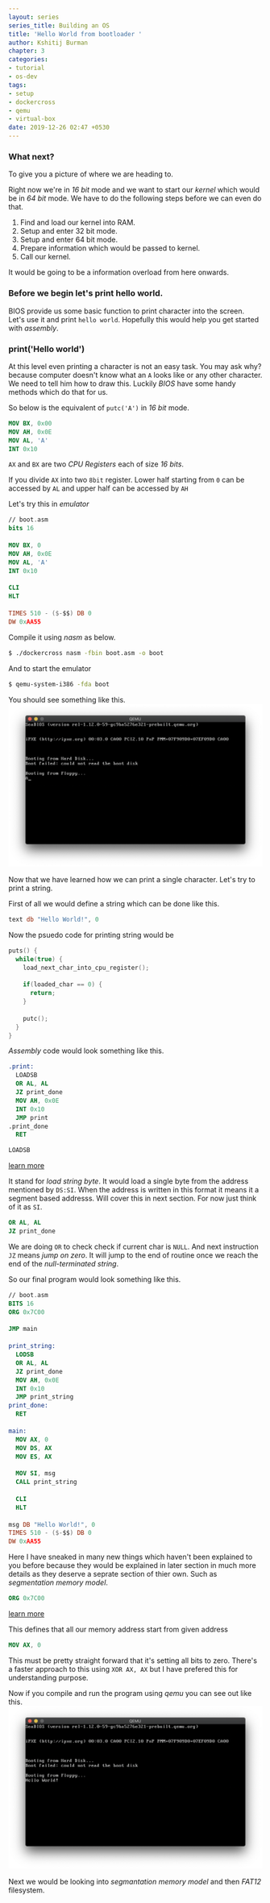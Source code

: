 ```yaml
---
layout: series
series_title: Building an OS
title: 'Hello World from bootloader '
author: Kshitij Burman
chapter: 3
categories:
- tutorial
- os-dev
tags:
- setup
- dockercross
- qemu
- virtual-box
date: 2019-12-26 02:47 +0530
---
```

### What next?
To give you a picture of where we are heading to.

Right now we're in *16 bit* mode and we want to start our *kernel* which would be in *64 bit* mode.
We have to do the following steps before we can even do that.

1. Find and load our kernel into RAM.
2. Setup and enter 32 bit mode.
3. Setup and enter 64 bit mode.
4. Prepare information which would be passed to kernel.
5. Call our kernel.

It would be going to be a information overload from here onwards.

<!--more-->

### Before we begin let's print hello world.
BIOS provide us some basic function to print character into the screen. Let's use it and print `hello world`.
Hopefully this would help you get started with *assembly*.

### print('Hello world')
At this level even printing a character is not an easy task. You may ask why? because computer doesn't know what an `A` looks like or any other character. We need to tell him how to draw this. Luckily *BIOS* have some handy methods which do that for us.

So below is the equivalent of `putc('A')` in *16 bit* mode.

```nasm
MOV BX, 0x00
MOV AH, 0x0E
MOV AL, 'A'
INT 0x10
```
`AX` and `BX` are two *CPU Registers* each of size _16 bits_.

If you divide `AX` into two `8bit` register. Lower half starting from `0` can be accessed by `AL` and upper half can be accessed by `AH`

Let's try this in *emulator*
```nasm
// boot.asm 
bits 16

MOV BX, 0
MOV AH, 0x0E
MOV AL, 'A'
INT 0x10

CLI
HLT

TIMES 510 - ($-$$) DB 0
DW 0xAA55
```

Compile it using *nasm* as below.
```bash
$ ./dockercross nasm -fbin boot.asm -o boot
```

And to start the emulator
```bash
$ qemu-system-i386 -fda boot
```


You should see something like this.
![QEMU Emulator](/assets/img/qemu-with-a.png)

Now that we have learned how we can print a single character. Let's try to print a string.

First of all we would define a string which can be done like this.
```nasm
text db "Hello World!", 0
```

Now the psuedo code for printing string would be
```c
puts() {
  while(true) {
    load_next_char_into_cpu_register();

    if(loaded_char == 0) {
      return;
    } 
    
    putc();
  }
}
```

*Assembly* code would look something like this.

```nasm
.print:
  LOADSB
  OR AL, AL
  JZ print_done
  MOV AH, 0x0E
  INT 0x10
  JMP print
.print_done
  RET
```

```nasm
LOADSB
```
[learn more](https://www.aldeid.com/wiki/X86-assembly/Instructions/lodsb)

It stand for *load string byte*. It would load a single byte from the address mentioned by `DS:SI`.
When the address is written in this format it means it a segment based addresss. Will cover this in next section. For now just think of it as `SI`.

```nasm
OR AL, AL
JZ print_done
```
We are doing `OR` to check check if current char is `NULL`.
And next instruction `JZ` means *jump on zero*. It will jump to the end of routine once we reach the end of the *null-terminated string*.


So our final program would look something like this.
```nasm
// boot.asm
BITS 16
ORG 0x7C00

JMP main

print_string:
  LODSB
  OR AL, AL
  JZ print_done
  MOV AH, 0x0E
  INT 0x10
  JMP print_string
print_done:
  RET

main:
  MOV AX, 0
  MOV DS, AX
  MOV ES, AX

  MOV SI, msg
  CALL print_string

  CLI
  HLT

msg DB "Hello World!", 0
TIMES 510 - ($-$$) DB 0
DW 0xAA55
```

Here I have sneaked in many new things which haven't been explained to you before because they would be explained in later section in much more details as they deserve a seprate section of thier own. Such as *segmentation memory model*.

```nasm
ORG 0x7C00
```
[learn more](https://nasm.us/doc/nasmdoc7.html#section-7.1.1)

This defines that all our memory address start from given address

```nasm
MOV AX, 0
```
This must be pretty straight forward that it's setting all bits to zero. There's a faster approach to this using `XOR AX, AX` but I have prefered this for understanding purpose.

Now if you compile and run the program using *qemu* you can see out like this.
![QEMU Hello World](/assets/img/qemu-bootloader-hello-world.png)

Next we would be looking into *segmantation memory model* and then *FAT12* filesystem.